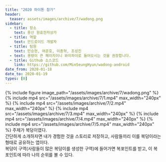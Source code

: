 ```yaml
---
title: "2020 하이톤 참가"
header:
  teaser: assets/images/archive/7/wadong.png
sidebar:
  - title: 장소
    text: 용산 원효전자상가
  - title: 역할
    text: 안드로이드 개발자
  - title: 팀원
    text: 민승현, 여준호, 이종혁, 조성진
  - text: 용량이 큰 페이지이니 와이파이로 들어오시는 것을 권장합니다.
  - title: Github 소스코드
    link: https://github.com/MinSeungHyun/wadong-android
date_from: 2020-01-18
date_to: 2020-01-19
types: [0]
---
```


{% include figure image_path="/assets/images/archive/7/wadong.png" %}
{% include mp4 src="/assets/images/archive/7/1.mp4" max_width="240px" %}
{% include mp4 src="/assets/images/archive/7/2.mp4" max_width="240px" %}
{% include mp4 src="/assets/images/archive/7/3.mp4" max_width="240px" %}
{% include mp4 src="/assets/images/archive/7/4.mp4" max_width="240px" %}
{% include mp4 src="/assets/images/archive/7/5.mp4" max_width="240px" %}
주제가 복덩이였다.  
간단하게 소개하자면 내가 경험한 것을 스토리로 저장하고, 사람들끼리 이를 복덩이라는 형태로 공유하는 앱이다.  
복덩이 구역(사람들이 많은 복덩이를 생성한 구역)에 들어가면 복포인트를 받고, 이 복포인트에 따라 나의 순위를 볼 수 있다.
